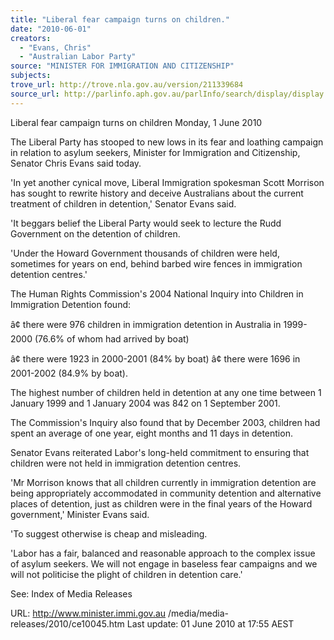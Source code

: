 ```yaml
---
title: "Liberal fear campaign turns on children."
date: "2010-06-01"
creators:
  - "Evans, Chris"
  - "Australian Labor Party"
source: "MINISTER FOR IMMIGRATION AND CITIZENSHIP"
subjects:
trove_url: http://trove.nla.gov.au/version/211339684
source_url: http://parlinfo.aph.gov.au/parlInfo/search/display/display.w3p;query=Id%3A%22media/pressrel/TCWW6%22
---
```


 Liberal fear campaign turns on children  Monday, 1 June 2010 

 The Liberal Party has stooped to new lows in its fear and loathing campaign in  relation to asylum seekers, Minister for Immigration and Citizenship, Senator Chris  Evans said today. 

 'In yet another cynical move, Liberal Immigration spokesman Scott Morrison has  sought to rewrite history and deceive Australians about the current treatment of  children in detention,' Senator Evans said. 

 'It beggars belief the Liberal Party would seek to lecture the Rudd Government on  the detention of children. 

 'Under the Howard Government thousands of children were held, sometimes for  years on end, behind barbed wire fences in immigration detention centres.' 

 The Human Rights Commission's 2004 National Inquiry into Children in Immigration  Detention found:  

 â¢ there were 976 children in immigration detention in  Australia in 1999-2000 (76.6% of whom had arrived  by boat) 

 â¢ there were 1923 in 2000-2001 (84% by boat)  â¢ there were 1696 in 2001-2002 (84.9% by boat). 

 The highest number of children held in detention at any one time between 1 January  1999 and 1 January 2004 was 842 on 1 September 2001.  

 The Commission's Inquiry also found that by December 2003, children had spent an  average of one year, eight months and 11 days in detention. 

 Senator Evans reiterated Labor's long-held commitment to ensuring that children  were not held in immigration detention centres. 

 'Mr Morrison knows that all children currently in immigration detention are being  appropriately accommodated in community detention and alternative places of  detention, just as children were in the final years of the Howard government,'  Minister Evans said. 

 'To suggest otherwise is cheap and misleading. 

 'Labor has a fair, balanced and reasonable approach to the complex issue of asylum  seekers. We will not engage in baseless fear campaigns and we will not politicise the  plight of children in detention care.'  

 

 See:  Index of Media Releases 

 URL: http://www.minister.immi.gov.au /media/media-releases/2010/ce10045.htm   Last update: 01 June 2010 at 17:55 AEST  

  

